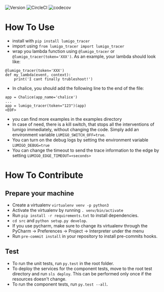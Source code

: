 ![Version](https://img.shields.io/badge/version-1.0.29-green.svg)
![CircleCI](https://circleci.com/gh/lumigo-io/python_tracer/tree/master.svg?style=svg&circle-token=421fefe82bcad1c17c4116f154e25e32ebc90f2c)
![codecov](https://codecov.io/gh/lumigo-io/python_tracer/branch/master/graph/badge.svg?token=6EgXIlefwG)

# How To Use
* install with `pip install lumigo_tracer`
* import using `from lumigo_tracer import lumigo_tracer`
* wrap you lambda function using `@lumigo_tracer` or `@lumigo_tracer(token='XXX')`. As an example, your lambda should look like: 
```
@lumigo_tracer(token='XXX')
def my_lambda(event, context):
    print('I cant finally trubleshoot!')
```
* In chalice, you should add the following line to the end of the file:
```
app = Chalice(app_name='chalice')
...
app = lumigo_tracer(token="123")(app)
<EOF>
```
* you can find more examples in the examples directory 
* In case of need, there is a kill switch, that stops all the interventions of lumigo immediately, without changing the code. Simply add an environment variable `LUMIGO_SWITCH_OFF=true`.
* You can turn on the debug logs by setting the environment variable `LUMIGO_DEBUG=true`
* You can change the timeout to send the trace information to the edge by setting `LUMIGO_EDGE_TIMEOUT=<seconds>`


# How To Contribute
Prepare your machine
----
* Create a virtualenv `virtualenv venv -p python3`
* Activate the virtualenv by running `. venv/bin/activate`
* Run `pip install -r requirements.txt` to install dependencies.
* `cd src` and `python setup.py develop`.
* If you use pycharm, make sure to change its virtualenv through the PyCharm -> Preferences -> Project -> Interpreter under the menu
* Run `pre-commit install` in your repository to install pre-commits hooks.

Test
----
* To run the unit tests, run `py.test` in the root folder.
* To deploy the services for the component tests, move to the root test directory and run `sls deploy`. This can be performed only once if the resources doesn't change.
* To run the component tests, run `py.test --all`.